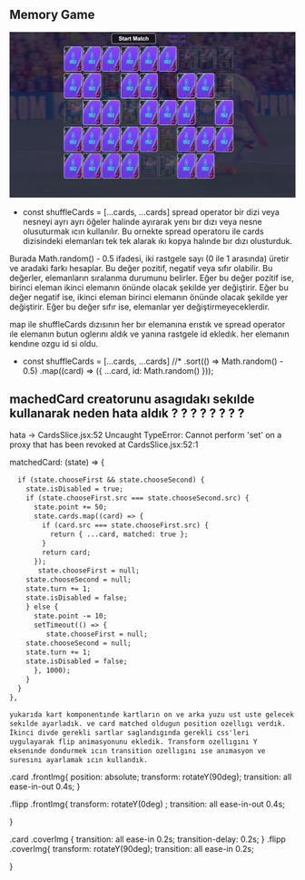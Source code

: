 ## Memory Game

![!Uygulama Resmi](./memory%20game.png)

- const shuffleCards = [...cards, ...cards]
spread operator bir dizi veya nesneyi ayrı ayrı öğeler halinde ayırarak yenı bır dızı veya nesne olusuturmak ıcın kullanılır. Bu ornekte spread operatoru ile cards dizisindeki elemanları tek tek alarak ıkı kopya halınde bır dızı olusturduk.

Burada Math.random() - 0.5 ifadesi, iki rastgele sayı (0 ile 1 arasında) üretir ve aradaki farkı hesaplar. Bu değer pozitif, negatif veya sıfır olabilir. Bu değerler, elemanların sıralanma durumunu belirler. Eğer bu değer pozitif ise, birinci eleman ikinci elemanın önünde olacak şekilde yer değiştirir. Eğer bu değer negatif ise, ikinci eleman birinci elemanın önünde olacak şekilde yer değiştirir. Eğer bu değer sıfır ise, elemanlar yer değiştirmeyeceklerdir.

map ile shuffleCards dızısının her bır elemanına erıstık ve spread operator ıle elemanın butun oglerını aldık ve yanına rastgele id ekledık. her elemanın kendıne ozgu id si oldu.

- const shuffleCards = [...cards, ...cards] //\*
  .sort(() => Math.random() - 0.5)
  .map((card) => ({ ...card, id: Math.random() }));

## machedCard creatorunu asagıdakı sekılde kullanarak neden hata aldık ? ? ? ? ? ? ? ?

hata -> CardsSlice.jsx:52 Uncaught TypeError: Cannot perform 'set' on a proxy that has been revoked
at CardsSlice.jsx:52:1

matchedCard: (state) => {

      if (state.chooseFirst && state.chooseSecond) {
        state.isDisabled = true;
        if (state.chooseFirst.src === state.chooseSecond.src) {
          state.point += 50;
          state.cards.map((card) => {
            if (card.src === state.chooseFirst.src) {
              return { ...card, matched: true };
            }
            return card;
          });
           state.chooseFirst = null;
        state.chooseSecond = null;
        state.turn += 1;
        state.isDisabled = false;
        } else {
          state.point -= 10;
          setTimeout(() => {
             state.chooseFirst = null;
        state.chooseSecond = null;
        state.turn += 1;
        state.isDisabled = false;
          }, 1000);
        }
      }
    },


<!-- <div className={`card ${card.matched ? 'matched' : ''}`}>
      <div className={(card===chooseFirst || card===chooseSecond || card.matched) ? "flipp" :""}>
      <img className="frontImg" src={card.src} alt="footballer card" />
      <img onClick={handleClick}  className="coverImg" src="./img/fifa21.png" alt="cover" />
      </div>
    </div> -->

    yukarıda kart komponentınde kartların on ve arka yuzu ust uste gelecek sekılde ayarladık. ve card matched oldugun position ozellıgı verdık. İkinci divde gerekli sartlar saglandıgında gerekli css'leri uygulayarak flip animasyonunu ekledik. Transform ozellıgını Y eksenınde dondurmek ıcın transition ozellıgını ıse anımasyon ve suresını ayarlamak ıcın kullandık. 

 .card .frontImg{
    position: absolute;
    transform: rotateY(90deg);
    transition: all ease-in-out 0.4s;
}

.flipp .frontImg{
    transform: rotateY(0deg) ;
    transition: all ease-in-out 0.4s;
    
}

.card .coverImg {
    transition: all ease-in 0.2s;
    transition-delay: 0.2s;
}
.flipp .coverImg{
    transform: rotateY(90deg);
    transition: all ease-in 0.2s;
   
}
